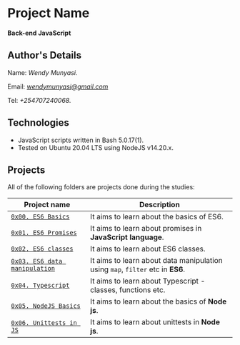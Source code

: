 # Project Name
**Back-end JavaScript**

## Author's Details
Name: *Wendy Munyasi.*

Email: *wendymunyasi@gmail.com*

Tel: *+254707240068.*

## Technologies
* JavaScript scripts written in Bash 5.0.17(1).
* Tested on Ubuntu 20.04 LTS using NodeJS v14.20.x.

## Projects
All of the following folders are projects done during the studies:

| Project name | Description |
| ------------ | ----------- |
| [`0x00. ES6 Basics`](https://github.com/wendymunyasi/alx-backend-javascript/tree/master/0x00-ES6_basic) | It aims to learn about the basics of ES6.|
| [`0x01. ES6 Promises`](https://github.com/wendymunyasi/alx-backend-javascript/tree/master/0x01-ES6_promise) | It aims to learn about promises in **JavaScript language**.|
| [`0x02. ES6 classes`](https://github.com/wendymunyasi/alx-backend-javascript/tree/master/0x02-ES6_classes) | It aims to learn about ES6 classes.|
| [`0x03. ES6 data manipulation`](https://github.com/wendymunyasi/alx-backend-javascript/tree/master/0x03-ES6_data_manipulation) | It aims to learn about data manipulation using `map`, `filter` etc in **ES6**.|
| [`0x04. Typescript`](https://github.com/wendymunyasi/alx-backend-javascript/tree/master/0x04-TypeScript) | It aims to learn about Typescript - classes, functions etc.|
| [`0x05. NodeJS Basics`](https://github.com/wendymunyasi/alx-backend-javascript/tree/master/0x05-Node_JS_basic) | It aims to learn about the basics of **Node js**.|
| [`0x06. Unittests in JS`](https://github.com/wendymunyasi/alx-backend-javascript/tree/master/0x06-unittests_in_js) | It aims to learn about unittests in **Node js**.|
